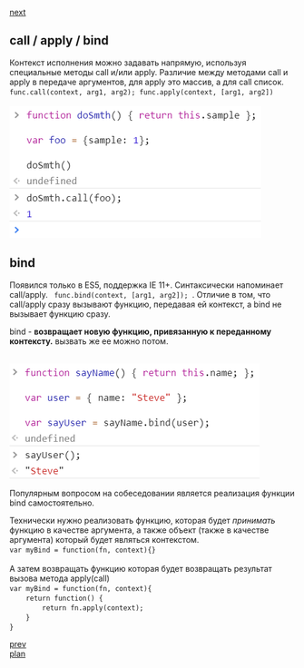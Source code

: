 <a href="05.md">next</a>

<h2>call / apply / bind</h2>

<div>
Контекст исполнения можно задавать напрямую, используя специальные методы call и/или apply.
Различие между методами call и apply в передаче аргументов, для apply это массив, а для call список.
<code> func.call(context, arg1, arg2); func.apply(context, [arg1, arg2]) </code>
</div>

<br/>

<div>
<img src="./media/04-1.png">
</div>

<h2>bind</h2>
<div>
Появился только в ES5, поддержка IE 11+. Синтаксически напоминает call/apply.
<code> func.bind(context, [arg1, arg2]); </code>. Отличие в том, что call/apply сразу вызывают функцию,
передавая ей контекст, а bind не вызывает функцию сразу.

<br/>

bind - <strong>возвращает новую функцию, привязанную к переданному контексту.</strong> вызвать же ее можно потом.

<br/>

<div>
<img src="./media/04-2.png">
</div>

Популярным вопросом на собеседовании является реализация функции bind самостоятельно.
</div>

<div>
Технически нужно реализовать функцию, которая будет <i>принимать</i> функцию в качестве аргумента,
а также объект (также в качестве аргумента) который будет являться контекстом.
<br/>
<div>
<code>var myBind = function(fn, context){}</code>
</div>
<br/>
А затем возвращать функцию которая будет возвращать результат вызова метода apply(call)

<div>
<code>var myBind = function(fn, context){
    return function() {
        return fn.apply(context);
    }
}</code>
</div>

</div>

<a href="03.md">prev</a>
<br/>
<a href="00.md">plan</a>
